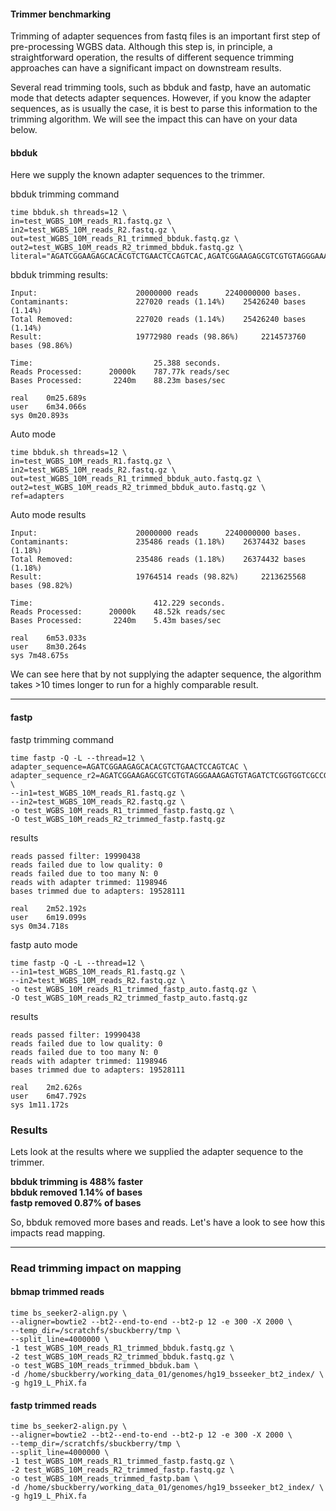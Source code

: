 

#### Trimmer benchmarking

Trimming of adapter sequences from fastq files is an important first step of pre-processing WGBS data. Although this step is, in principle, a straightforward  operation, the results of different sequence trimming approaches can have a significant impact on downstream results.

Several read trimming tools, such as bbduk and fastp, have an automatic mode that detects adapter sequences. However, if you know the adapter sequences, as is usually the case, it is best to parse this information to the trimming algorithm.
We will see the impact this can have on your data below.

#### bbduk

Here we supply the known adapter sequences to the trimmer.

bbduk trimming command
```
time bbduk.sh threads=12 \
in=test_WGBS_10M_reads_R1.fastq.gz \
in2=test_WGBS_10M_reads_R2.fastq.gz \
out=test_WGBS_10M_reads_R1_trimmed_bbduk.fastq.gz \
out2=test_WGBS_10M_reads_R2_trimmed_bbduk.fastq.gz \
literal="AGATCGGAAGAGCACACGTCTGAACTCCAGTCAC,AGATCGGAAGAGCGTCGTGTAGGGAAAGAGTGTAGATCTCGGTGGTCGCCGTATCATT"
```

bbduk trimming results:
```
Input:                  	20000000 reads 		2240000000 bases.
Contaminants:           	227020 reads (1.14%) 	25426240 bases (1.14%)
Total Removed:          	227020 reads (1.14%) 	25426240 bases (1.14%)
Result:                 	19772980 reads (98.86%) 	2214573760 bases (98.86%)

Time:                         	25.388 seconds.
Reads Processed:      20000k 	787.77k reads/sec
Bases Processed:       2240m 	88.23m bases/sec

real	0m25.689s
user	6m34.066s
sys	0m20.893s
```

Auto mode
```
time bbduk.sh threads=12 \
in=test_WGBS_10M_reads_R1.fastq.gz \
in2=test_WGBS_10M_reads_R2.fastq.gz \
out=test_WGBS_10M_reads_R1_trimmed_bbduk_auto.fastq.gz \
out2=test_WGBS_10M_reads_R2_trimmed_bbduk_auto.fastq.gz \
ref=adapters
```

Auto mode results
```
Input:                  	20000000 reads 		2240000000 bases.
Contaminants:           	235486 reads (1.18%) 	26374432 bases (1.18%)
Total Removed:          	235486 reads (1.18%) 	26374432 bases (1.18%)
Result:                 	19764514 reads (98.82%) 	2213625568 bases (98.82%)

Time:                         	412.229 seconds.
Reads Processed:      20000k 	48.52k reads/sec
Bases Processed:       2240m 	5.43m bases/sec

real	6m53.033s
user	8m30.264s
sys	7m48.675s

```
We can see here that by not supplying the adapter sequence, the algorithm takes >10 times longer to run for a highly comparable result.

---
#### fastp


fastp trimming command
```
time fastp -Q -L --thread=12 \
adapter_sequence=AGATCGGAAGAGCACACGTCTGAACTCCAGTCAC \
adapter_sequence_r2=AGATCGGAAGAGCGTCGTGTAGGGAAAGAGTGTAGATCTCGGTGGTCGCCGTATCATT \
--in1=test_WGBS_10M_reads_R1.fastq.gz \
--in2=test_WGBS_10M_reads_R2.fastq.gz \
-o test_WGBS_10M_reads_R1_trimmed_fastp.fastq.gz \
-O test_WGBS_10M_reads_R2_trimmed_fastp.fastq.gz
```

results
```
reads passed filter: 19990438
reads failed due to low quality: 0
reads failed due to too many N: 0
reads with adapter trimmed: 1198946
bases trimmed due to adapters: 19528111

real	2m52.192s
user	6m19.099s
sys	0m34.718s
```

fastp auto mode
```
time fastp -Q -L --thread=12 \
--in1=test_WGBS_10M_reads_R1.fastq.gz \
--in2=test_WGBS_10M_reads_R2.fastq.gz \
-o test_WGBS_10M_reads_R1_trimmed_fastp_auto.fastq.gz \
-O test_WGBS_10M_reads_R2_trimmed_fastp_auto.fastq.gz
```

results
```
reads passed filter: 19990438
reads failed due to low quality: 0
reads failed due to too many N: 0
reads with adapter trimmed: 1198946
bases trimmed due to adapters: 19528111

real	2m2.626s
user	6m47.792s
sys	1m11.172s
```


### Results

Lets look at the results where we supplied the adapter sequence to the trimmer.

**bbduk trimming is 488% faster**  
**bbduk removed 1.14% of bases**  
**fastp removed 0.87% of bases**  

So, bbduk removed more bases and reads. Let's have a look to see how this impacts read mapping.

---

### Read trimming impact on mapping


#### bbmap trimmed reads
```
time bs_seeker2-align.py \
--aligner=bowtie2 --bt2--end-to-end --bt2-p 12 -e 300 -X 2000 \
--temp_dir=/scratchfs/sbuckberry/tmp \
--split_line=4000000 \
-1 test_WGBS_10M_reads_R1_trimmed_bbduk.fastq.gz \
-2 test_WGBS_10M_reads_R2_trimmed_bbduk.fastq.gz \
-o test_WGBS_10M_reads_trimmed_bbduk.bam \
-d /home/sbuckberry/working_data_01/genomes/hg19_bsseeker_bt2_index/ \
-g hg19_L_PhiX.fa
```

#### fastp trimmed reads
```
time bs_seeker2-align.py \
--aligner=bowtie2 --bt2--end-to-end --bt2-p 12 -e 300 -X 2000 \
--temp_dir=/scratchfs/sbuckberry/tmp \
--split_line=4000000 \
-1 test_WGBS_10M_reads_R1_trimmed_fastp.fastq.gz \
-2 test_WGBS_10M_reads_R2_trimmed_fastp.fastq.gz \
-o test_WGBS_10M_reads_trimmed_fastp.bam \
-d /home/sbuckberry/working_data_01/genomes/hg19_bsseeker_bt2_index/ \
-g hg19_L_PhiX.fa
```
